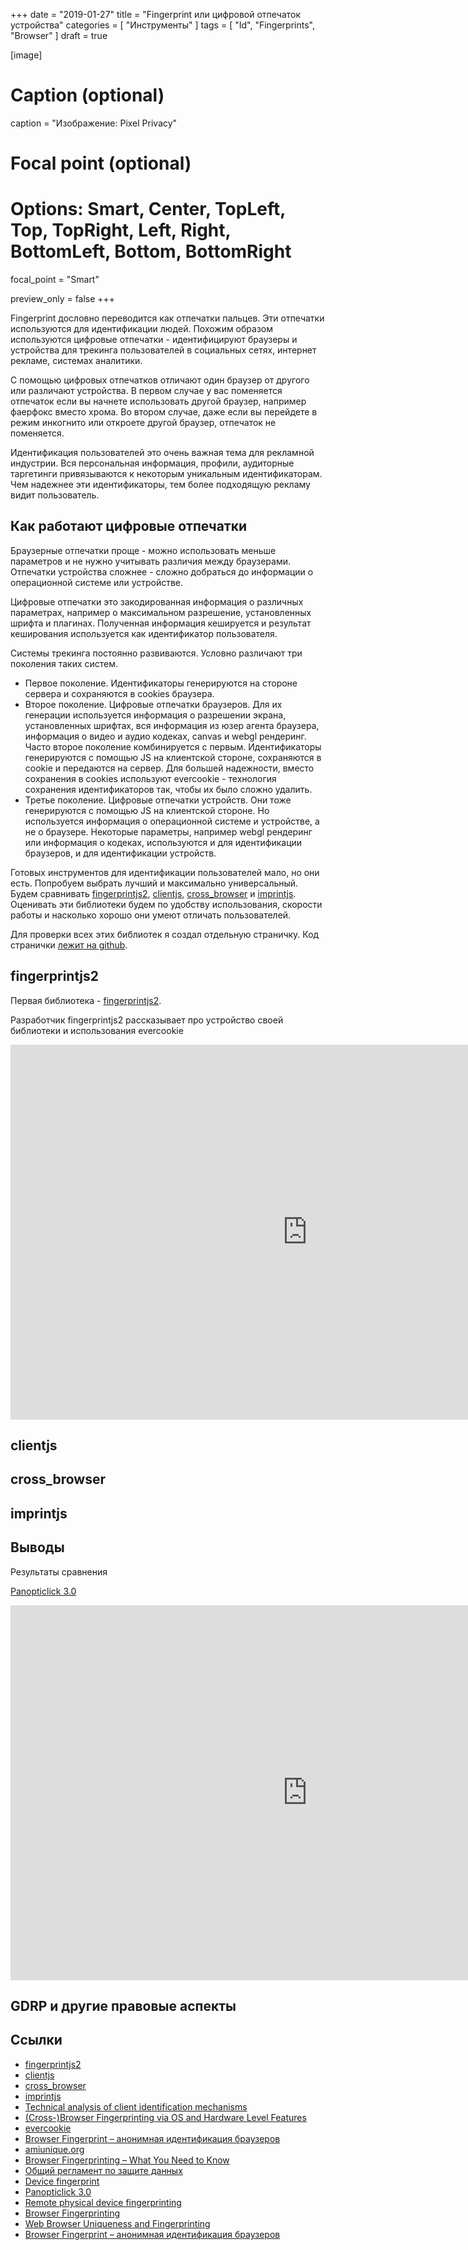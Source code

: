 +++
date = "2019-01-27"
title = "Fingerprint или цифровой отпечаток устройства"
categories = [ "Инструменты" ]
tags = [ "Id", "Fingerprints", "Browser" ]
draft = true

[image]
  # Caption (optional)
  caption = "Изображение: Pixel Privacy"
  
  # Focal point (optional)
  # Options: Smart, Center, TopLeft, Top, TopRight, Left, Right, BottomLeft, Bottom, BottomRight
  focal_point = "Smart"

  preview_only = false
+++

Fingerprint дословно переводится как отпечатки пальцев. Эти отпечатки используются для идентификации людей. Похожим образом используются цифровые отпечатки - идентифицируют браузеры и устройства для трекинга пользователей в социальных сетях, интернет рекламе, системах аналитики.

С помощью цифровых отпечатков отличают один браузер от другого или различают устройства. В первом случае у вас поменяется отпечаток если вы начнете использовать другой браузер, например фаерфокс вместо хрома. Во втором случае, даже если вы перейдете в режим инкогнито или откроете другой браузер, отпечаток не поменяется.

Идентификация пользователей это очень важная тема для рекламной индустрии. Вся персональная информация, профили, аудиторные таргетинги привязываются к некоторым уникальным идентификаторам. Чем надежнее эти идентификаторы, тем более подходящую рекламу видит пользователь.

## Как работают цифровые отпечатки

Браузерные отпечатки проще - можно использовать меньше параметров и не нужно учитывать различия между браузерами. Отпечатки устройства сложнее - сложно добраться до информации о операционной системе или устройстве.

Цифровые отпечатки это закодированная информация о различных параметрах, например о максимальном разрешение, установленных шрифта и плагинах. Полученная информация кешируется и результат кеширования используется как идентификатор пользователя.

Системы трекинга постоянно развиваются. Условно различают три поколения таких систем.

* Первое поколение. Идентификаторы генерируются на стороне сервера и сохраняются в cookies браузера.
* Второе поколение. Цифровые отпечатки браузеров. Для их генерации используется информация о разрешении экрана, установленных шрифтах, вся информация из юзер агента браузера, информация о видео и аудио кодеках, canvas и webgl рендеринг. Часто второе поколение комбинируется с первым. Идентификаторы генерируются с помощью JS на клиентской стороне, сохраняются в cookie и передаются на сервер. Для большей надежности, вместо сохранения в cookies используют evercookie - технология сохранения идентификаторов так, чтобы их было сложно удалить.
* Третье поколение. Цифровые отпечатки устройств. Они тоже генерируются с помощью JS на клиентской стороне. Но используется информация о операционной системе и устройстве, а не о браузере. Некоторые параметры, например webgl рендеринг или информация о кодеках, используются и для идентификации браузеров, и для идентификации устройств.

Готовых инструментов для идентификации пользователей мало, но они есть. Попробуем выбрать лучший и максимально универсальный. Будем сравнивать [fingerprintjs2](http://valve.github.io/fingerprintjs2/), [clientjs](https://github.com/jackspirou/clientjs), [cross_browser](https://github.com/Song-Li/cross_browser) и [imprintjs](https://github.com/mattbrailsford/imprintjs). Оценивать эти библиотеки будем по удобству использования, скорости работы и насколько хорошо они умеют отличать пользователей.

Для проверки всех этих библиотек я создал отдельную страничку. Код странички [лежит на github](https://github.com/horechek/fingerprint).

## fingerprintjs2

Первая библиотека - [fingerprintjs2](http://valve.github.io/fingerprintjs2/).

Разработчик fingerprintjs2 рассказывает про устройство своей библиотеки и использования evercookie

<iframe width="950" height="600" src="https://www.youtube.com/embed/zodGHE1d_e0" frameborder="0" allow="accelerometer; autoplay; encrypted-media; gyroscope; picture-in-picture" allowfullscreen></iframe>

## clientjs

## cross_browser

## imprintjs

## Выводы

Результаты сравнения

[Panopticlick 3.0](https://www.eff.org/ru/deeplinks/2017/11/panopticlick-30)

<iframe width="950" height="600" src="https://www.youtube.com/embed/3xQLy6lH5OE" frameborder="0" allow="accelerometer; autoplay; encrypted-media; gyroscope; picture-in-picture" allowfullscreen></iframe>

## GDRP и другие правовые аспекты

## Ссылки

* [fingerprintjs2](http://valve.github.io/fingerprintjs2/)
* [clientjs](https://github.com/jackspirou/clientjs)
* [cross_browser](https://github.com/Song-Li/cross_browser)
* [imprintjs](https://github.com/mattbrailsford/imprintjs)
* [Technical analysis of client identification mechanisms](https://sites.google.com/a/chromium.org/dev/Home/chromium-security/client-identification-mechanisms)
* [(Cross-)Browser Fingerprinting via OS and Hardware Level Features](http://yinzhicao.org/TrackingFree/crossbrowsertracking_NDSS17.pdf)
* [evercookie](https://github.com/samyk/evercookie)
* [Browser Fingerprint – анонимная идентификация браузеров](https://habr.com/ru/company/oleg-bunin/blog/321294/)
* [amiunique.org](https://amiunique.org/)
* [Browser Fingerprinting – What You Need to Know](https://restoreprivacy.com/browser-fingerprinting/)
* [Общий регламент по защите данных](https://bit.ly/2I3azy6)
* [Device fingerprint](https://en.wikipedia.org/wiki/Device_fingerprint)
* [Panopticlick 3.0](https://www.eff.org/ru/deeplinks/2017/11/panopticlick-30)
* [Remote physical device fingerprinting](https://homes.cs.washington.edu/~yoshi/papers/PDF/KoBrCl05PDF-lowres.pdf)
* [Browser Fingerprinting](https://pixelprivacy.com/resources/browser-fingerprinting/)
* [Web Browser Uniqueness and Fingerprinting](https://medium.com/@ravielakshmanan/web-browser-uniqueness-and-fingerprinting-7eac3c381805)
* [Browser Fingerprint – анонимная идентификация браузеров](https://habr.com/ru/company/oleg-bunin/blog/321294/)
